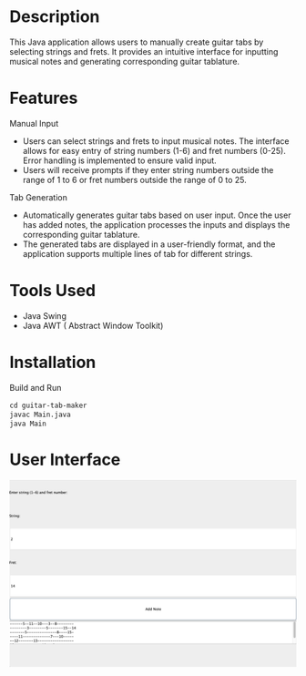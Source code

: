 

# Description
This Java application allows users to manually create guitar tabs by selecting strings and frets. It provides an intuitive interface for inputting musical notes and generating corresponding guitar tablature.

# Features
Manual Input
- Users can select strings and frets to input musical notes. The interface allows for easy entry of string numbers (1-6) and fret numbers (0-25).
Error handling is implemented to ensure valid input.
- Users will receive prompts if they enter string numbers outside the range of 1 to 6 or fret numbers outside the range of 0 to 25.

Tab Generation

- Automatically generates guitar tabs based on user input. Once the user has added notes, the application processes the inputs and displays the corresponding guitar tablature.
- The generated tabs are displayed in a user-friendly format, and the application supports multiple lines of tab for different strings.

# Tools Used
- Java Swing
- Java AWT ( Abstract Window Toolkit)



# Installation

Build and Run

```
cd guitar-tab-maker
javac Main.java
java Main
```
# User Interface
![Alt text](GUI.png)
